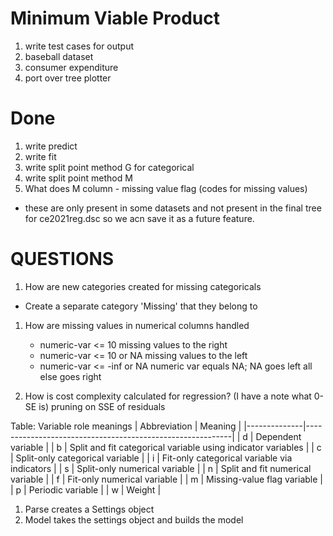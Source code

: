 # Minimum Viable Product
1. write test cases for output 
1. baseball dataset
1. consumer expenditure
1. port over tree plotter

# Done
1. write predict
1. write fit
1. write split point method G for categorical
1. write split point method M
1. What does M column - missing value flag (codes for missing values)
  - these are only present in some datasets and not present in the 
  final tree for ce2021reg.dsc so we acn save it as a future feature.

# QUESTIONS

1. How are new categories created for missing categoricals
- Create a separate category 'Missing' that they belong to
1. How are missing values in numerical columns handled 
    -  numeric-var <= 10          missing values to the right
    -  numeric-var <= 10   or NA  missing values to the left
    -  numeric-var <= -inf or NA  numeric var equals NA; NA goes left all else goes right

1. How is cost complexity calculated for regression? (I have a note what 0-SE is)
  pruning on SSE of residuals


Table: Variable role meanings
| Abbreviation | Meaning                                                   |
|--------------|-----------------------------------------------------------|
| d            | Dependent variable                                       |
| b            | Split and fit categorical variable using indicator variables |
| c            | Split-only categorical variable                         |
| i            | Fit-only categorical variable via indicators            |
| s            | Split-only numerical variable                           |
| n            | Split and fit numerical variable                        |
| f            | Fit-only numerical variable                             |
| m            | Missing-value flag variable                              |
| p            | Periodic variable                                       |
| w            | Weight                                                   |


1. Parse creates a Settings object
1. Model takes the settings object and builds the model
